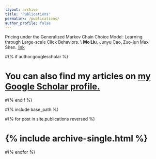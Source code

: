 ```yaml
---
layout: archive
title: "Publications"
permalink: /publications/
author_profile: false
---
```



Pricing under the Generalized Markov Chain Choice Model: Learning through Large-scale Click Behaviors. \\
**Mo Liu**, Junyu Cao, Zuo-jun Max Shen. [link](https://papers.ssrn.com/sol3/papers.cfm?abstract_id=4158054)


#{% if author.googlescholar %}
#  You can also find my articles on <u><a href="{{author.googlescholar}}">my Google Scholar profile</a>.</u>
#{% endif %}

#{% include base_path %}

#{% for post in site.publications reversed %}
#  {% include archive-single.html %}
#{% endfor %}
